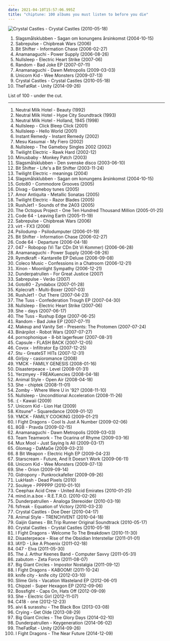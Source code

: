 ```yaml
---
date: 2021-04-10T15:57:06.995Z
title: "chiptune: 100 albums you must listen to before you die"
---
```

![Crystal Castles - Crystal Castles (2010-05-18)](http://coverartarchive.org/release/a432a420-f374-4556-8421-b4ea097c7fe9/8216508553-500.jpg "Crystal Castles - Crystal Castles (2010-05-18)")
<ol class="albums">
<li data-cover="http://coverartarchive.org/release/d8b76cb7-43db-4b7d-9eac-af54fd564b31/12289706070-500.jpg" data-tags="electronica, electro, dance, chiptune, bitpop, sweden, synth-pop, blip blop, mmmmm, bit, svenskprov, najjs" role="button">Slagsmålsklubben - Sagan om konungens årsinkomst (2004-10-15)</li>
<li data-cover="http://coverartarchive.org/release/1868c4bf-682e-4b86-b8f9-90363411eeee/6437367584-500.jpg" data-tags="breakcore" role="button">Sabrepulse - Chipbreak Wars (2006)</li>
<li data-cover="http://coverartarchive.org/release/0944b888-0cda-4dba-9507-2211123bcb2c/4667208673-500.jpg" data-tags="chiptune" role="button">Bit Shifter - Information Chase (2006-02-27)</li>
<li data-cover="http://coverartarchive.org/release/005bc8e2-295a-4499-ad97-a1f83099cbe4/7179125571-500.jpg" data-tags="chiptune" role="button">Anamanaguchi - Power Supply (2006-08-26)</li>
<li data-cover="http://coverartarchive.org/release/3c714fcd-f447-4400-b868-b0b2482829d6/6437432777-500.jpg" data-tags="chiptune" role="button">Nullsleep - Electric Heart Strike (2007-06)</li>
<li data-cover="http://coverartarchive.org/release/729413e9-7262-4001-a291-356411148759/3667438205-500.jpg" data-tags="chiptune" role="button">Random - Bad Joke EP (2007-07-11)</li>
<li data-cover="http://coverartarchive.org/release/d6e602eb-97e5-42ca-919b-37c2ea510bad/2060277808-500.jpg" data-tags="chiptune, bitpop" role="button">Anamanaguchi - Dawn Metropolis (2009-03-03)</li>
<li data-cover="http://coverartarchive.org/release/0ed330ec-2780-4d7b-ab78-8b4008cc70a2/6662857634-500.jpg" data-tags="chiptune" role="button">Unicorn Kid - Wee Monsters (2009-07-13)</li>
<li data-cover="http://coverartarchive.org/release/a432a420-f374-4556-8421-b4ea097c7fe9/8216508553-500.jpg" data-tags="electronic" role="button">Crystal Castles - Crystal Castles (2010-05-18)</li>
<li data-cover="http://coverartarchive.org/release/9c8c937f-eda5-4aae-9f66-de46481e1e21/8558749915-500.jpg" data-tags="electronic, dance, britpop, chiptune, german, glitch hop" role="button">TheFatRat - Unity (2014-09-26)</li>
</ol>
List of 100 - under the cut.
<!-- more -->

_________________

<ol class="albums">
<li data-cover="http://coverartarchive.org/release/1b18ea3b-59e5-43c5-b0c5-fceddd285109/7950065085-500.jpg" data-tags="rock" role="button">
Neutral Milk Hotel - Beauty (1992)
</li>
<li data-cover="https://img.discogs.com/slklL0Cxb9J9P82vkxUZpTx2T_I=/fit-in/600x594/filters:strip_icc():format(jpeg):mode_rgb():quality(90)/discogs-images/R-2098709-1600626023-2654.png.jpg" data-tags="rock, lo-fi" role="button">
Neutral Milk Hotel - Hype City Soundtrack (1993)
</li>
<li data-cover="http://coverartarchive.org/release/fa031f89-19af-4962-9a75-734a56568e00/3326083723-500.jpg" data-tags="trance, black metal, metal, electronic, electronica, pop, rock, punk, alternative, hardcore, electro, dance, happy, techno, 8-bit, idm, drum and bass, club, chiptune, punk rock, breakcore, happy hardcore, speedcore, gabber, furry, synthcore, vulpvibe, renard v, homelesstaco" role="button">
Neutral Milk Hotel - Holland, 1945 (1998)
</li>
<li data-cover="http://coverartarchive.org/release/859874dd-b01f-4b74-af3a-c133383e3972/4586044903-500.jpg" data-tags="chiptune" role="button">
Nullsleep - Click Bleep Click (2001)
</li>
<li data-cover="http://coverartarchive.org/release/49d4b5fc-16a1-48f7-8b24-c0b85e89e16c/4586030713-500.jpg" data-tags="chiptune" role="button">
Nullsleep - Hello World (2001)
</li>
<li data-cover="http://coverartarchive.org/release/3818926b-9125-415c-802c-681945035cd6/18443745581-500.jpg" data-tags="electronic" role="button">
Instant Remedy - Instant Remedy (2002)
</li>
<li data-cover="http://coverartarchive.org/release/3cba85f1-6f7a-413e-8588-12e7a72051f1/3886939095-500.jpg" data-tags="chiptune, steveadams fm, steveadamsfm" role="button">
Mesu Kasumai - My Fiero (2002)
</li>
<li data-cover="http://coverartarchive.org/release/88ad5891-50e0-4a66-bc84-6b684bd0009d/7749047425-500.jpg" data-tags="chiptune" role="button">
Nullsleep - The Gameboy Singles 2002 (2002)
</li>
<li data-cover="https://img.discogs.com/2Pxp_krSPTJTwjUqMKc5w7HmA00=/fit-in/231x246/filters:strip_icc():format(jpeg):mode_rgb():quality(90)/discogs-images/R-220783-1397775503-2059.gif.jpg" data-tags="chiptune" role="button">
Twilight Electric - Rawk Hard (2002-12)
</li>
<li data-cover="http://coverartarchive.org/release/a6f556b8-931d-48e1-93bc-9aac6724c9ce/3064708426-500.jpg" data-tags="chiptune" role="button">
Minusbaby - Monkey Patch (2003)
</li>
<li data-cover="http://coverartarchive.org/release/e65bc986-01bf-4561-87b9-ade631fa6617/15836900241-500.jpg" data-tags="bitpop" role="button">
Slagsmålsklubben - Den svenske disco (2003-06-10)
</li>
<li data-cover="http://coverartarchive.org/release/fd22530b-742b-4099-bac2-1d30f3ee4bf7/14061111222-500.jpg" data-tags="chiptune" role="button">
Bit Shifter - Life's a Bit Shifter (2003-11-24)
</li>
<li data-cover="http://coverartarchive.org/release/88e9f696-1337-40d8-b8ae-47ba81f69341/4705502628-500.jpg" data-tags="chiptune" role="button">
Twilight Electric - meanings (2004)
</li>
<li data-cover="http://coverartarchive.org/release/d8b76cb7-43db-4b7d-9eac-af54fd564b31/12289706070-500.jpg" data-tags="electronica, electro, dance, chiptune, bitpop, sweden, synth-pop, blip blop, mmmmm, bit, svenskprov, najjs" role="button">
Slagsmålsklubben - Sagan om konungens årsinkomst (2004-10-15)
</li>
<li data-cover="http://coverartarchive.org/release/deb73bd7-252c-4a29-9756-07b03997cd91/27858114220-500.jpg" data-tags="chiptune, c64" role="button">
Goto80 - Commodore Grooves (2005)
</li>
<li data-cover="http://coverartarchive.org/release/a76216b3-33be-4c5b-ad59-fa35fb8bfc99/27500466586-500.jpg" data-tags="chiptune" role="button">
Divag - Gameboy tunes (2005)
</li>
<li data-cover="http://coverartarchive.org/release/4c656efc-8861-44f2-86bd-aa81680bce0a/27499165997-500.jpg" data-tags="chiptune, free albums" role="button">
Amor Antiquita - Metallic Sonatas (2005)
</li>
<li data-cover="http://coverartarchive.org/release/69d4292a-c4ae-4b26-9ef0-909f9e0fbf96/4705501836-500.jpg" data-tags="chiptune" role="button">
Twilight Electric - Razor Blades (2005)
</li>
<li data-cover="http://coverartarchive.org/release/551bbf16-fe65-4792-8673-7be0b753d3df/4705545720-500.jpg" data-tags="chiptune" role="button">
RushJet1 - Sounds of the 2A03 (2005)
</li>
<li data-cover="http://coverartarchive.org/release/19defdb9-2898-4931-9e9d-4f4b31f665dd/24601385325-500.jpg" data-tags="electronic, instrumental, experimental" role="button">
The Octopus Project - One Ten Hundred Thousand Million (2005-01-25)
</li>
<li data-cover="http://coverartarchive.org/release/1125e80e-3871-43a8-8976-d7c4337bbb1a/3102450893-500.jpg" data-tags="electronic, electropop, 8bit, chiptune, wanttohearagain" role="button">
Code 64 - Leaving Earth (2005-11-19)
</li>
<li data-cover="http://coverartarchive.org/release/1868c4bf-682e-4b86-b8f9-90363411eeee/6437367584-500.jpg" data-tags="breakcore" role="button">
Sabrepulse - Chipbreak Wars (2006)
</li>
<li data-cover="http://coverartarchive.org/release/8bb48bf2-0997-4f30-b4cb-78f687b5f7d7/5590637502-500.jpg" data-tags="progressive metal, 8-bit, chiptune, chipmusic, free download, 8bitpeoples, vgm, chip metal, chip rock, progressive chiptune" role="button">
virt - FX3 (2006)
</li>
<li data-cover="http://coverartarchive.org/release/4603ff8e-58f6-42b9-be0b-f62c8392817c/1945501223-500.jpg" data-tags="chiptune" role="button">
Psilodump - Psilodumputer (2006-01-19)
</li>
<li data-cover="http://coverartarchive.org/release/0944b888-0cda-4dba-9507-2211123bcb2c/4667208673-500.jpg" data-tags="chiptune" role="button">
Bit Shifter - Information Chase (2006-02-27)
</li>
<li data-cover="http://coverartarchive.org/release/999f7285-1fde-48b5-9847-d71905477755/15568671749-500.jpg" data-tags="futurepop" role="button">
Code 64 - Departure (2006-04-18)
</li>
<li data-cover="http://coverartarchive.org/release/9e000161-8d10-46ba-b64c-6e3cb4ae503b/17978504121-500.jpg" data-tags="electronic, 8bit, chiptune, bitpop" role="button">
047 - Robopop (Vi Tar CDn Dit Vi Kommer) (2006-06-28)
</li>
<li data-cover="http://coverartarchive.org/release/005bc8e2-295a-4499-ad97-a1f83099cbe4/7179125571-500.jpg" data-tags="chiptune" role="button">
Anamanaguchi - Power Supply (2006-08-26)
</li>
<li data-cover="http://coverartarchive.org/release/46444264-9a4d-40d6-9c09-7f3fa4f5074f/6272625053-500.jpg" data-tags="chiptune" role="button">
Rymdkraft - Kantarelle EP Deluxe (2006-09-08)
</li>
<li data-cover="http://coverartarchive.org/release/d3d74bee-2bd9-46ba-aa46-7215cd4031e5/27500303375-500.jpg" data-tags="chiptune, nice, pleasant, lovely, 8bitpeoples, a grower, fantastically cute" role="button">
Coleco Music - Confessions in a Chatroom (2006-12-21)
</li>
<li data-cover="http://coverartarchive.org/release/daa4fe20-d728-42e6-b0af-14b3789239dc/6437608028-500.jpg" data-tags="electronic, 8bit, chiptune" role="button">
Xinon - Moonlight Sympathy (2006-12-21)
</li>
<li data-cover="http://coverartarchive.org/release/c0194a36-3d2e-4c0f-ad8a-9f84073ec0ce/16557744139-500.jpg" data-tags="bitpop" role="button">
Dunderpatrullen - For Great Justice (2007)
</li>
<li data-cover="https://img.discogs.com/Ao_VkYGxRf6kTkSTfulCRIXKPxQ=/fit-in/600x600/filters:strip_icc():format(jpeg):mode_rgb():quality(90)/discogs-images/R-9865725-1487610737-3854.jpeg.jpg" data-tags="8-bit, chiptune, chipbreak" role="button">
Sabrepulse - Verão (2007)
</li>
<li data-cover="https://img.discogs.com/MRVV2GN2XbR3yffEhuvDEn8KWSU=/fit-in/600x600/filters:strip_icc():format(jpeg):mode_rgb():quality(90)/discogs-images/R-921161-1173016319.jpeg.jpg" data-tags="chiptune" role="button">
Goto80 - Zyndabox (2007-01-28)
</li>
<li data-cover="http://coverartarchive.org/release/3587bde3-7eee-4bf2-b751-586e4df550a1/3886926937-500.jpg" data-tags="trance, electronica, fusion, tech house, 8-bit, idm, chiptune, progressive trance, goa, psytrance, electro-techno, neo-psychedelia, darkpsy, chipmusic, hard trance, electro-house, chip trance, chip techno, chiptronica, progressive chiptune, chip fusion" role="button">
Kplecraft - Multi-Boxer (2007-03)
</li>
<li data-cover="http://coverartarchive.org/release/87983323-5b33-4f52-abdd-123ec7347e0f/4705547436-500.jpg" data-tags="chiptune" role="button">
RushJet1 - Out There (2007-04-23)
</li>
<li data-cover="https://img.discogs.com/Ovkw3ys0Mewz8Wl8f5wI-NXogD0=/fit-in/596x519/filters:strip_icc():format(jpeg):mode_rgb():quality(90)/discogs-images/R-954911-1251098770.jpeg.jpg" data-tags="acid, electronic, analogue and digital" role="button">
The Tuss - Confederation Trough EP (2007-04-30)
</li>
<li data-cover="http://coverartarchive.org/release/3c714fcd-f447-4400-b868-b0b2482829d6/6437432777-500.jpg" data-tags="chiptune" role="button">
Nullsleep - Electric Heart Strike (2007-06)
</li>
<li data-cover="http://coverartarchive.org/release/6b6fef6b-8565-4e14-995f-e3247add1517/6709861570-500.jpg" data-tags="electronica, ambient, industrial, ominous, chiptune, bitpop, check it out later, xolin11 greatest albums" role="button">
She - days (2007-06-17)
</li>
<li data-cover="http://coverartarchive.org/release/e1d2128c-436a-4584-95f5-07da18f3fba0/2573352078-500.jpg" data-tags="electronic, acid" role="button">
The Tuss - Rushup Edge (2007-06-25)
</li>
<li data-cover="http://coverartarchive.org/release/729413e9-7262-4001-a291-356411148759/3667438205-500.jpg" data-tags="chiptune" role="button">
Random - Bad Joke EP (2007-07-11)
</li>
<li data-cover="http://coverartarchive.org/release/aff637a8-d11c-41cf-a0fb-321e7a949d45/27685193007-500.jpg" data-tags="electronic, 8-bit, chiptune" role="button">
Makeup and Vanity Set - Presents: The Protomen (2007-07-24)
</li>
<li data-cover="http://coverartarchive.org/release/6781a4da-7dc0-4d91-ad52-6e3c4cca3d73/1110346636-500.jpg" data-tags="chiptune, jamendo, bitpop" role="button">
Binärpilot - Robot Wars (2007-07-27)
</li>
<li data-cover="http://coverartarchive.org/release/77baaaf6-8128-400e-aee7-0e9a6ca79692/994831655-500.jpg" data-tags="8-bit" role="button">
pornophonique - 8-bit lagerfeuer (2007-08-31)
</li>
<li data-cover="http://coverartarchive.org/release/6e93a0d7-d3ce-49ff-92a4-e45d7506bce6/6311949980-500.jpg" data-tags="electronic, japanese" role="button">
Capsule - FLASH BACK (2007-12-05)
</li>
<li data-cover="https://img.discogs.com/Y8GAzSXf9V8qDO9YxasJ5nkpZ9k=/fit-in/600x600/filters:strip_icc():format(jpeg):mode_rgb():quality(90)/discogs-images/R-1857196-1248192102.jpeg.jpg" data-tags="electronic, chiptune, q" role="button">
Covox - Infiltrator Ep (2007-12-25)
</li>
<li data-cover="http://coverartarchive.org/release/717ad3d8-f8b3-4a6c-8a5e-4ab04fd63d31/27501129924-500.jpg" data-tags="8-bit, chiptune" role="button">
Stu - GreateST HITs (2007-12-31)
</li>
<li data-cover="http://coverartarchive.org/release/985187e6-482c-4b54-a158-15a0cd38f9df/6510177665-500.jpg" data-tags="electronic, electronica, 8-bit, chiptune, 8 bit, free download" role="button">
Girljoy - casioromance (2008)
</li>
<li data-cover="http://coverartarchive.org/release/c361ccc6-446f-4b8b-b02b-8461ddfe82ac/8431621724-500.jpg" data-tags="8-bit" role="button">
YMCK - FAMILY GENESIS (2008-01-16)
</li>
<li data-cover="https://img.discogs.com/K0DEDa1Dl_ANvDKPTQn0fFIv7M0=/fit-in/600x600/filters:strip_icc():format(jpeg):mode_rgb():quality(90)/discogs-images/R-1384280-1402024140-1626.jpeg.jpg" data-tags="8-bit, chiptune, progressive electronica" role="button">
Disasterpeace - Level (2008-01-31)
</li>
<li data-cover="http://coverartarchive.org/release/878f95a1-ecc7-438e-aad9-aaf4be90653f/11291022040-500.jpg" data-tags="8bit, 8-bit, psychedelic, chiptune, 8 bit, micromusic, chiptunes, 8bitpeoples" role="button">
Yerzmyey - FREAKuencies (2008-04-18)
</li>
<li data-cover="http://coverartarchive.org/release/ac5b192a-0ccf-400c-9ebb-72678331a3ae/27499274391-500.jpg" data-tags="chiptune, one time my ipod wouldnt work for 8 months and i had this album on here and it was all i listened to" role="button">
Animal Style - Open Air (2008-04-18)
</li>
<li data-cover="http://coverartarchive.org/release/9ade91c4-67e2-4f3b-a52d-0be0653548d5/6709617117-500.jpg" data-tags="electronic, chiptune" role="button">
She - chiptek (2008-11-01)
</li>
<li data-cover="http://coverartarchive.org/release/87adb95f-bfcc-49f5-b7a0-c73ff9512589/26666196769-500.jpg" data-tags="breakbeat, rave, jungle" role="button">
Zomby - Where Were U in '92? (2008-11-10)
</li>
<li data-cover="http://coverartarchive.org/release/b20863b4-0eb3-4065-9599-24248499ec3d/27066384557-500.jpg" data-tags="electronic, chiptune" role="button">
Nullsleep - Unconditional Acceleration (2008-11-26)
</li>
<li data-cover="http://coverartarchive.org/release/24fbbb1c-da51-4bbc-bd71-bd8d90b55249/8362528885-500.jpg" data-tags="8bit, 8-bit, chiptune, 8 bit, chiprock, 8bit punk, intikrec" role="button">
:( - Kawaii (2009)
</li>
<li data-cover="http://coverartarchive.org/release/e17b5763-708e-4428-9f20-aeaee4a6b232/9551828343-500.jpg" data-tags="chiptune" role="button">
Unicorn Kid - Lion Hat (2009)
</li>
<li data-cover="http://coverartarchive.org/release/20d76f22-b42f-4704-90d0-10ee3508ec89/1394276853-500.jpg" data-tags="chiptune" role="button">
Kitsune² - Squaredance (2009-01-12)
</li>
<li data-cover="http://coverartarchive.org/release/e68d3b13-7912-4919-8bf6-b10b5ce6b624/8431714991-500.jpg" data-tags="chiptune" role="button">
YMCK - FAMILY COOKING (2009-01-21)
</li>
<li data-cover="https://img.discogs.com/eBjlrPWpv-NLJ4p89IdNXafbUJ8=/fit-in/400x400/filters:strip_icc():format(jpeg):mode_rgb():quality(90)/discogs-images/R-2193238-1272728551.jpeg.jpg" data-tags="indie rock, chiptune, electronic rock, nes-rock" role="button">
I Fight Dragons - Cool Is Just A Number (2009-02-06)
</li>
<li data-cover="http://coverartarchive.org/release/ed562300-1963-49d4-8522-1746a6e8ab35/27499080485-500.jpg" data-tags="free, chiptune" role="button">
8GB - Pravda (2009-02-15)
</li>
<li data-cover="http://coverartarchive.org/release/d6e602eb-97e5-42ca-919b-37c2ea510bad/2060277808-500.jpg" data-tags="chiptune, bitpop" role="button">
Anamanaguchi - Dawn Metropolis (2009-03-03)
</li>
<li data-cover="http://coverartarchive.org/release/4d19db8d-9a9f-4748-89e3-ef3b67854901/8667655941-500.jpg" data-tags="mashup" role="button">
Team Teamwork - The Ocarina of Rhyme (2009-03-16)
</li>
<li data-cover="https://img.discogs.com/cYpGcNe9MUWnpo4ekmBlexKtxuY=/fit-in/600x600/filters:strip_icc():format(jpeg):mode_rgb():quality(90)/discogs-images/R-2089914-1263406908.jpeg.jpg" data-tags="electronic" role="button">
Mux Mool - Just Saying Is All (2009-03-17)
</li>
<li data-cover="http://coverartarchive.org/release/2ea0f215-d954-4b92-80eb-f42befed74c4/3886922399-500.jpg" data-tags="8-bit, chiptune" role="button">
Glomag - DaMaGe (2009-03-23)
</li>
<li data-cover="http://coverartarchive.org/release/1a7db8b0-e98a-4361-9cec-27ce4cd69e28/5796842584-500.jpg" data-tags="chiptune, english" role="button">
8 Bit Weapon - Electric High EP (2009-04-23)
</li>
<li data-cover="http://coverartarchive.org/release/7166e75d-e44a-4e23-8f09-81c4449d1baf/1212200476-500.jpg" data-tags="8bitpeoples" role="button">
Starscream - Future, And It Doesn't Work (2009-06-11)
</li>
<li data-cover="http://coverartarchive.org/release/0ed330ec-2780-4d7b-ab78-8b4008cc70a2/6662857634-500.jpg" data-tags="chiptune" role="button">
Unicorn Kid - Wee Monsters (2009-07-13)
</li>
<li data-cover="http://coverartarchive.org/release/6f5b2341-22e2-41f1-943c-fd5ec913b021/6709656786-500.jpg" data-tags="electronic" role="button">
She - Orion (2009-09-14)
</li>
<li data-cover="http://coverartarchive.org/release/c1958b2c-caab-483e-8c13-8fc6aaec8973/9015083530-500.jpg" data-tags="chiptune" role="button">
Gidropony - Punkrockafeller (2009-09-26)
</li>
<li data-cover="http://coverartarchive.org/release/104aca6b-c7e8-459a-9d1d-ee894ffb3864/1407605689-500.jpg" data-tags="metal, 8bit, chiptune, bitpop" role="button">
LukHash - Dead Pixels (2010)
</li>
<li data-cover="http://coverartarchive.org/release/2c2ca9a9-137d-4bc7-8856-b2039524585d/838068991-500.jpg" data-tags="chiptune, video game music" role="button">
Souleye - PPPPPP (2010-01-10)
</li>
<li data-cover="http://coverartarchive.org/release/88a6e406-13ac-450e-a08f-d96eb65d92da/6928079900-500.jpg" data-tags="electronic" role="button">
Ceephax Acid Crew - United Acid Emirates (2010-01-25)
</li>
<li data-cover="http://coverartarchive.org/release/0063c6b9-5376-36c8-9b51-a053ebbb270c/2097577050-500.jpg" data-tags="8-bit, chiptune" role="button">
mind.in.a.box - R.E.T.R.O. (2010-02-26)
</li>
<li data-cover="https://img.discogs.com/fqhex66iwX6AZq9KDtFCsQK_84A=/fit-in/500x500/filters:strip_icc():format(jpeg):mode_rgb():quality(90)/discogs-images/R-15760721-1597296597-6030.jpeg.jpg" data-tags="swedish, chiptune, dunderpatrullen" role="button">
Dunderpatrullen - Analoga Stereoider (2010-03-19)
</li>
<li data-cover="https://via.placeholder.com/450" data-tags="instrumental, chiptune" role="button">
fsfreak - Equation of Victory (2010-03-23)
</li>
<li data-cover="http://coverartarchive.org/release/ad8e8b94-e0c7-4ba7-b6ee-0aad660bb8c6/24309015540-500.jpg" data-tags="noise, electronic, electronica, chiptune" role="button">
Crystal Castles - Doe Deer (2010-04-17)
</li>
<li data-cover="https://img.discogs.com/JypwYixj518RFo4JT73NiY8ihIQ=/fit-in/246x246/filters:strip_icc():format(jpeg):mode_rgb():quality(90)/discogs-images/R-2354961-1414633334-7394.jpeg.jpg" data-tags="chiptune" role="button">
Animal Style - TRENCHVENT (2010-04-18)
</li>
<li data-cover="http://coverartarchive.org/release/200222f4-51bf-4165-ab43-6bff4ef9dc1b/1821889338-500.jpg" data-tags="electronic, soundtrack, chiptune" role="button">
Gaijin Games - Bit.Trip Runner Original Soundtrack (2010-05-17)
</li>
<li data-cover="http://coverartarchive.org/release/a432a420-f374-4556-8421-b4ea097c7fe9/8216508553-500.jpg" data-tags="electronic" role="button">
Crystal Castles - Crystal Castles (2010-05-18)
</li>
<li data-cover="http://coverartarchive.org/release/d40b27b4-0414-4f4f-ac1c-592a30b4225e/2603102123-500.jpg" data-tags="pop, alternative rock, chiptune, electronic rock" role="button">
I Fight Dragons - Welcome To The Breakdown (2010-11-30)
</li>
<li data-cover="http://coverartarchive.org/release/878e73ca-b7f8-47d9-bc76-fb2070ce321e/1083867910-500.jpg" data-tags="8-bit, chiptune" role="button">
Disasterpeace - Rise of the Obsidian Interstellar (2011-01-01)
</li>
<li data-cover="http://coverartarchive.org/release/470133b2-68dd-4347-a244-77f0cddafa38/22215179590-500.jpg" data-tags="chiptune" role="button">
IAYD - Like A Phoenix (2011-02-18)
</li>
<li data-cover="http://coverartarchive.org/release/5eabfd7b-638c-4d0d-8e0b-e358e1a1251f/17978515250-500.jpg" data-tags="chiptune" role="button">
047 - Elva (2011-05-30)
</li>
<li data-cover="http://coverartarchive.org/release/06410aa9-929f-4cc1-a8b6-3d3957169b05/12166878635-500.jpg" data-tags="electronic, chiptune, 8bitpeoples, aoty2011" role="button">
The J. Arthur Keenes Band - Computer Savvy (2011-05-31)
</li>
<li data-cover="http://coverartarchive.org/release/93929ade-48d1-4339-b6b3-2dda7478d083/6624722304-500.jpg" data-tags="chiptune" role="button">
zabutom - Zeta Force (2011-08-07)
</li>
<li data-cover="http://coverartarchive.org/release/1fca4a81-875f-4a35-8bb5-3eee591485b8/867793055-500.jpg" data-tags="electronic, dubstep, chiptune, video game music, oc remix, video game remixes, overclocked remix" role="button">
Big Giant Circles - Impostor Nostalgia (2011-09-12)
</li>
<li data-cover="http://coverartarchive.org/release/7c639c90-ffa1-4372-88eb-5080d1ac87e0/13113750570-500.jpg" data-tags="chiptune, powerpop, electronic rock" role="button">
I Fight Dragons - KABOOM! (2011-10-24)
</li>
<li data-cover="http://coverartarchive.org/release/9228d3ab-1cb2-471f-a9a4-f98a2b99b272/1343350842-500.jpg" data-tags="chiptune, 8bitpeoples" role="button">
knife city - knife city (2012-03-10)
</li>
<li data-cover="http://coverartarchive.org/release/a878472e-62de-4096-bc75-c2307c9a2094/17146048573-500.jpg" data-tags="chiptune" role="button">
Slime Girls - Vacation Wasteland EP (2012-06-01)
</li>
<li data-cover="http://coverartarchive.org/release/af59d6c4-60c5-4779-a1b0-9e3d5ec4dfc5/1942434869-500.jpg" data-tags="soundtrack, electronic, chiptune" role="button">
Chipzel - Super Hexagon EP (2012-09-06)
</li>
<li data-cover="http://coverartarchive.org/release/c508c4a5-6de3-4396-967c-0a588d41f811/20381833678-500.jpg" data-tags="chiptune, bitpop" role="button">
Bossfight - Caps On, Hats Off (2012-09-09)
</li>
<li data-cover="http://coverartarchive.org/release/2655adca-29fa-455f-a5bb-deb530949382/6709738444-500.jpg" data-tags="electronic, chiptune, 8 out of 10" role="button">
She - Electric Girl (2012-11-07)
</li>
<li data-cover="http://coverartarchive.org/release/4e96b7ab-5c13-43b3-b456-13386515b600/2902529958-500.jpg" data-tags="soundtrack, electronic, electronica, indie, instrumental, alternative, ambient, idm, orchestral, germany, chiptune, german, relax, rico, minecraft, trabajo, pacefull, mojang" role="button">
C418 - one (2012-12-23)
</li>
<li data-cover="http://coverartarchive.org/release/75fbf841-e3da-4f88-bba9-70fb4ae0d19c/3530307104-500.jpg" data-tags="chiptune, digital fusion" role="button">
aivi & surasshu - The Black Box (2013-03-08)
</li>
<li data-cover="http://coverartarchive.org/release/ac18375c-26b8-4ab0-9c53-c7928e8ba90e/7212996100-500.jpg" data-tags="8-bit, chiptune, dorito-core" role="button">
Crying - Get Olde (2013-08-29)
</li>
<li data-cover="http://coverartarchive.org/release/c39dfb4f-ec8c-4c67-8785-1078c5e4eabe/8915789125-500.jpg" data-tags="instrumental, chiptune" role="button">
Big Giant Circles - The Glory Days (2014-02-10)
</li>
<li data-cover="http://coverartarchive.org/release/cae670ba-f00d-4728-8ae0-d91d06616db5/7939669547-500.jpg" data-tags="electronic, dance, chiptune, bitpop" role="button">
Dunderpatrullen - Keygeneration (2014-06-02)
</li>
<li data-cover="http://coverartarchive.org/release/9c8c937f-eda5-4aae-9f66-de46481e1e21/8558749915-500.jpg" data-tags="electronic, dance, britpop, chiptune, german, glitch hop" role="button">
TheFatRat - Unity (2014-09-26)
</li>
<li data-cover="http://coverartarchive.org/release/7289fed4-1518-4eff-8f1f-700e3e58ea05/11655664237-500.jpg" data-tags="power pop, 8-bit, chiptune, pop punk, nerd rock" role="button">
I Fight Dragons - The Near Future (2014-12-09)
</li>
</ol>